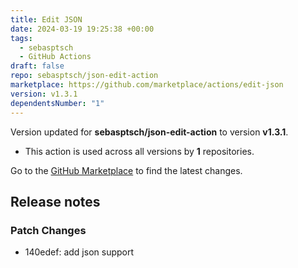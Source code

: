 ```yaml
---
title: Edit JSON
date: 2024-03-19 19:25:38 +00:00
tags:
  - sebasptsch
  - GitHub Actions
draft: false
repo: sebasptsch/json-edit-action
marketplace: https://github.com/marketplace/actions/edit-json
version: v1.3.1
dependentsNumber: "1"
---
```



Version updated for **sebasptsch/json-edit-action** to version **v1.3.1**.
- This action is used across all versions by **1** repositories.

Go to the [GitHub Marketplace](https://github.com/marketplace/actions/edit-json) to find the latest changes.

## Release notes

### Patch Changes

-   140edef: add json support

